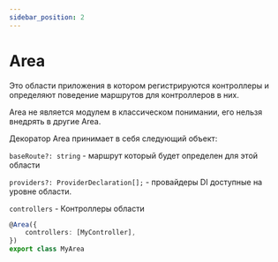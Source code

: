 ```yaml
---
sidebar_position: 2
---
```


# Area

Это области приложения в котором регистрируются контроллеры и определяют поведение маршрутов для контроллеров в них.

Area не является модулем в классическом понимании, его нельзя внедрять в другие Area.

Декоратор Area принимает в себя следующий объект: 

`baseRoute?: string` - маршрут который будет определен для этой области

`providers?: ProviderDeclaration[];` - провайдеры DI  доступные на уровне области.

`controllers` - Контроллеры области

```ts
@Area({
    controllers: [MyController],
})
export class MyArea
```